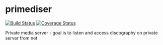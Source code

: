 primediser
==========
[![Build Status](https://travis-ci.org/lkrnac/primediser.svg)](https://travis-ci.org/lkrnac/primediser)
[![Coverage Status](http://img.shields.io/coveralls/lkrnac/primediser.svg)](https://coveralls.io/r/lkrnac/primediser?branch=master)

Private media server - goal is to listen and access discography on private server from net

